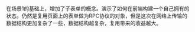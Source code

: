 在场景1的基础上，增加了子表单的概念。演示了如何在前端构建一个自己拥有的状态。仍然是复用页面上的表单做为RPC协议的对象，但是这次在网络上传输的数据结构更加复杂了一些，数据结构越复杂，复用带来的收益越大。